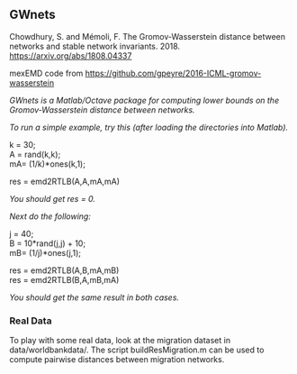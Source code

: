 ## GWnets
Chowdhury, S. and Mémoli, F. The Gromov-Wasserstein distance between networks and stable network invariants. 2018.
https://arxiv.org/abs/1808.04337

mexEMD code from https://github.com/gpeyre/2016-ICML-gromov-wasserstein

_GWnets is a Matlab/Octave package for computing lower bounds on the Gromov-Wasserstein distance between networks._

_To run a simple example, try this (after loading the directories into Matlab)._

k = 30;  
A = rand(k,k);  
mA= (1/k)*ones(k,1);  

res = emd2RTLB(A,A,mA,mA)

_You should get res = 0._

_Next do the following:_

j = 40;  
B = 10*rand(j,j) + 10;  
mB= (1/j)*ones(j,1);  

res = emd2RTLB(A,B,mA,mB)  
res = emd2RTLB(B,A,mB,mA)  

_You should get the same result in both cases._

### Real Data

To play with some real data, look at the migration dataset in data/worldbankdata/. 
The script buildResMigration.m can be used to compute pairwise distances
between migration networks.
